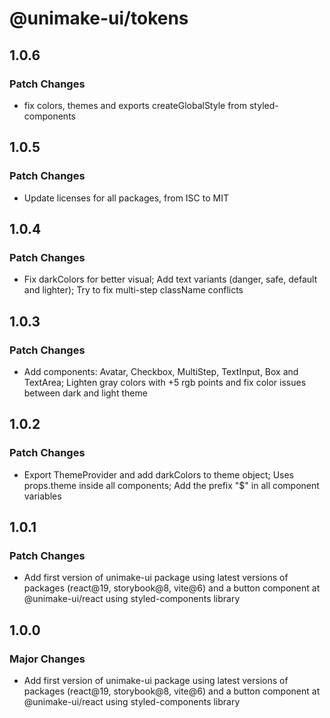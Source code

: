 # @unimake-ui/tokens

## 1.0.6

### Patch Changes

- fix colors, themes and exports createGlobalStyle from styled-components

## 1.0.5

### Patch Changes

- Update licenses for all packages, from ISC to MIT

## 1.0.4

### Patch Changes

- Fix darkColors for better visual; Add text variants (danger, safe, default and lighter); Try to fix multi-step className conflicts

## 1.0.3

### Patch Changes

- Add components: Avatar, Checkbox, MultiStep, TextInput, Box and TextArea; Lighten gray colors with +5 rgb points and fix color issues between dark and light theme

## 1.0.2

### Patch Changes

- Export ThemeProvider and add darkColors to theme object; Uses props.theme inside all components; Add the prefix "$" in all component variables

## 1.0.1

### Patch Changes

- Add first version of unimake-ui package using latest versions of packages (react@19, storybook@8, vite@6) and a button component at @unimake-ui/react using styled-components library

## 1.0.0

### Major Changes

- Add first version of unimake-ui package using latest versions of packages (react@19, storybook@8, vite@6) and a button component at @unimake-ui/react using styled-components library
